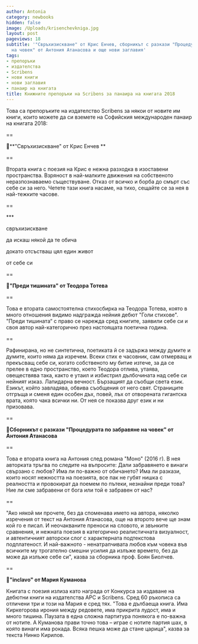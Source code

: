 ```yaml
---
author: Antonia
category: newbooks
hidden: false
image: /Uploads/krisenchevkniga.jpg
layout: post
pageviews: 18
subtitle: '"Свръхизискване" от Крис Енчев, сборникът с разкази "Процедурата по забравяне
  на човек" от Антония Атанасова и още нови заглавия'
tags:
- препоръки
- издателства
- Scribens
- нови книги
- нови заглавия
- панаир на книгата
title: Книжните препоръки на Scribens за панаира на книгата 2018
---
```


Това са препоръките на издателство Scribens за някои от новите им книги, които можете да си вземете на Софийския международен панаир на книгата 2018:

\==

📓**"Свръхизискване" от Крис Енчев **

\==

Втората книга с поезия на Крис е нежна разходка в изоставени пространства. Взряност в най-малките движения на собственото неразпознаваемо съществуване. Отказ от всичко и борба до смърт със себе си за него. Четете тази книга насаме, на тихо, сещайте се за нея в най-тежките часове.

\==

\*\**

свръхизискване

да искаш някой да те обича

докато отсъстваш цял един живот

от себе си

\==

📓**"Преди тишината" от Теодора Тотева**

\==

Това е втората самостоятелна стихосбирка на Теодора Тотева, която в много отношения видимо надгражда нейния дебют "Голи стихове". "Преди тишината“ с право се нарежда сред книгите, заявили себе си и своя автор най-категорично през настоящата поетична година. 

\==

Рафинирана, но не синтетична, поетиката й се задържа между думите и думите, които няма да изречем. Всеки стих е часовник, сам отмерващ и прекъсващ себе си, когато собственото му битие изтече, за да се прелее в едно пространство, което Теодора отлива, утаява, овеществява така, както е утаил и избистрил дълбочината над себе си нейният изказ. Лапидарна вечност. Бързащият да съобщи света език. Езикът, който завладява, обвива съобщения от него свят. Страниците отгръща и сменя един особен дъх, повей, лъх от отворената гигантска врата, която чака всички ни. От нея се показва друг език и ни призовава.

\==

📓**Сборникът с разкази "Процедурата по забравяне на човек" от Антония Атанасова**

\==

Това е втората книга на Антония след романа "Моно" (2016 г). В нея авторката тръгва по следите на въпросите: Дали забравянето е винаги свързано с любов? Има ли по-важно от обичането? Има ли разкази, които носят нежността на поезията, все пак не губят нишка с реалността и провокират да поемем по пътеки, незнайни преди това? Ние ли сме забравени от бога или той е забравен от нас?

\==

"Ако някой ми прочете, без да споменава името на автора, няколко изречения от текст на Антония Атанасова, още на второто вече ще знам кой го е писал. И неочакваните преноси на словото, и звънките сравнения, и нежната поезия в категорично реалистичната визуалност, и автентичният авторски слог с характерната подтекстова подплатеност. И най-важното - ненатрапчивата любов към човека във всичките му трогателно смешни усилия да излъже времето, без да може да излъже себе си", казва за сборника проф. Боян Биолчев.

\==

📓**"inclavo" от Мария Куманова**

Книгата с поезия излиза като награда от Конкурса за издаване на дебютни книги на издателства АРС и Scribens. Сред 60 ръкописа са отличени три и този на Мария е сред тях. "Това е дълбаеща книга. Има Киркегорова ирония между редовете, има прикрита лудост, има и много тишина. Паузата в една сложна партитура понякога е по-важна от нотите. А Куманова прави точно това – играе с нотите партия шах, в която винаги има рокада. Всяка пешка може да стане царица", казва за текста Нинко Кирилов.